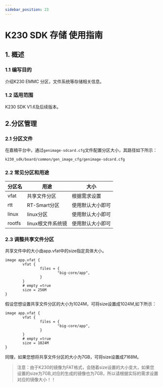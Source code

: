 ```yaml
---
sidebar_position: 23
---
```


# K230 SDK 存储 使用指南

## 1. 概述

### 1.1 编写目的

介绍K230 EMMC 分区，⽂件系统等存储相关信息。



### 1.2 适用范围

K230 SDK V1.6及后续版本。



## 2.分区管理

### 2.1 分区文件

在嘉楠平台中，通过`genimage-sdcard.cfg`文件配置分区大小，其路径如下所示：

```
k230_sdk/board/common/gen_image_cfg/genimage-sdcard.cfg
```



### 2.2 常见分区和用途

| 分区名 | 用途              | 大小             |
| ------ | ----------------- | ---------------- |
| vfat   | 共享文件分区      | 根据需求设置     |
| rtt    | RT-Smart分区      | 使用默认大小即可 |
| linux  | linux分区         | 使用默认大小即可 |
| rootfs | linux根文件系统镜 | 使用默认大小即可 |



### 2.3 调整共享文件分区

共享文件中的大小由app.vfat中的size指定具体大小。

```
image app.vfat {
        vfat {
                files = {
                        "big-core/app",
                }
        }
        # empty =true
        size = 256M
}
```

假设您想设置共享文件分区的大小为1024M，可将size设置成1024M,如下所示：

```
image app.vfat {
        vfat {
                files = {
                        "big-core/app",
                }
        }
        # empty =true
        size = 1024M
}
```

同理，如果您想将共享文件分区的大小为7GB，可将size设置成7168M。

> 注意：由于K230的镜像为FAT格式，会随着size设置的大小变大，如果您设置的size为7GB,对应的生成的镜像也为7GB，所以请根据实际的需求设置对应的镜像大小！！

